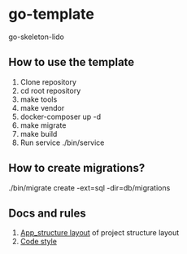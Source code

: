 # go-template
go-skeleton-lido

 ## How to use the template
 
 1. Clone repository
 2. cd root repository
 3. make tools
 4. make vendor
 5. docker-composer up -d
 6. make migrate
 7. make build
 8. Run service ./bin/service

## How to create migrations?
 ./bin/migrate create -ext=sql -dir=db/migrations <your table name>

## Docs and rules
1. [App_structure layout](./docs/structure.md) of project structure layout
2. [Code style](./docs/code_style.md)